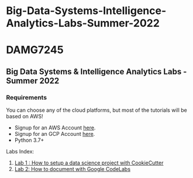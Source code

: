 # Big-Data-Systems-Intelligence-Analytics-Labs-Summer-2022

# DAMG7245
## Big Data Systems & Intelligence Analytics Labs - Summer 2022

### Requirements

You can choose any of the cloud platforms, but most of the tutorials will be based on AWS!
- Signup for an AWS Account [here](https://portal.aws.amazon.com/billing/signup#/start).
- Signup for an GCP Account [here](https://cloud.google.com/gcp?utm_source=google&utm_medium=cpc&utm_campaign=na-US-all-en-dr-bkws-all-all-trial-e-dr-1011347&utm_content=text-ad-none-any-DEV_c-CRE_491414383178-ADGP_Desk%20%7C%20BKWS%20-%20EXA%20%7C%20Txt%20~%20GCP%20~%20General_GCP-KWID_43700060017842318-aud-388092988201%3Akwd-527294293847&utm_term=KW_gcp%20account-ST_gcp%20account&gclid=EAIaIQobChMIjJOR5pXj9wIVA4jICh0bjwq9EAAYASAAEgJQBfD_BwE&gclsrc=aw.ds).
- Python 3.7+

Labs Index:
1) [Lab 1 : How to setup a data science project with CookieCutter](https://github.com/shahparth0007/Big-Data-Systems-Intelligence-Analytics-Labs-Summer-2022/tree/main/Lab1)
2)  [Lab 2: How to document with Google CodeLabs](https://github.com/shahparth0007/Big-Data-Systems-Intelligence-Analytics-Labs-Summer-2022/tree/main/Lab2)



